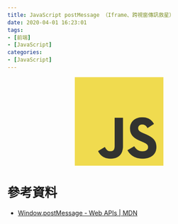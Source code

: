 ```yaml
---
title: JavaScript postMessage （Iframe、跨視窗傳訊救星）
date: 2020-04-01 16:23:01
tags:
- [前端]
- [JavaScript]
categories: 
- [JavaScript]
---
```


<div style="display:flex;justify-content:center;">
  <img style="object-fit:cover;" src='/images/JavaScript/JavaScript-logo.png' width='200px' height='200px' />
</div>



# 參考資料

- [Window.postMessage - Web APIs | MDN](https://developer.mozilla.org/en-US/docs/Web/API/Window/postMessage)